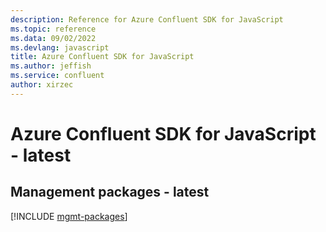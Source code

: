 ```yaml
---
description: Reference for Azure Confluent SDK for JavaScript
ms.topic: reference
ms.data: 09/02/2022
ms.devlang: javascript
title: Azure Confluent SDK for JavaScript
ms.author: jeffish
ms.service: confluent
author: xirzec
---
```

# Azure Confluent SDK for JavaScript - latest

## Management packages - latest
[!INCLUDE [mgmt-packages](confluent-mgmt-index.md)]